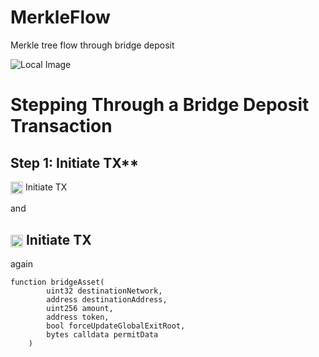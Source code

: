 # MerkleFlow
Merkle tree flow through bridge deposit

![Local Image](https://github.com/j2abro/MerkleFlow/raw/main/assets/MerkleFlow.svg "Merke Tree Flow")

# Stepping Through a Bridge Deposit Transaction

## Step 1: Initiate TX**

 <img src="icon1.png" alt="Custom Icon" style="width:20px; height:20px; vertical-align:middle;"> Initiate TX

and

## <img src="icon1.png" alt="Custom Icon" style="width:20px; height:20px; vertical-align:middle;"> Initiate TX
again

```solidity
function bridgeAsset(
        uint32 destinationNetwork,
        address destinationAddress,
        uint256 amount,
        address token,
        bool forceUpdateGlobalExitRoot,
        bytes calldata permitData
    )
```